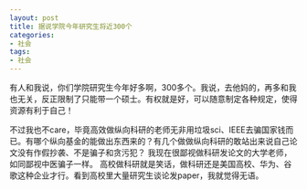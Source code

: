 ```yaml
---
layout: post
title: 据说学院今年研究生将近300个
categories:
- 社会
tags:
- 社会
---
```

<!--more-->

有人和我说，你们学院研究生今年好多啊，300多个。我说，去他妈的，再多和我也无关，反正限制了只能带一个硕士。有权就是好，可以随意制定各种规定，使得资源有利于自己！

不过我也不care，毕竟高效做纵向科研的老师无非用垃圾sci、IEEE去骗国家钱而已。有哪个纵向基金的能做出东西来的？有几个做做纵向科研的敢站出来说自己论文没有作假抄袭、不是骗子和贪污犯？ 我现在很鄙视做科研发论文的大学老师，如同鄙视中医骗子一样。 高校做科研就是笑话，做科研还是美国高校、华为、谷歌这种企业才行。看到高校里大量研究生谈论发paper，我就觉得无语。
